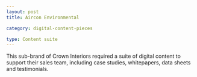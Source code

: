```yaml
---
layout: post
title: Aircon Environmental

category: digital-content-pieces

type: Content suite
---
```


This sub-brand of Crown Interiors required a suite of digital content to support their sales team, including case studies, whitepapers, data sheets and testimonials.